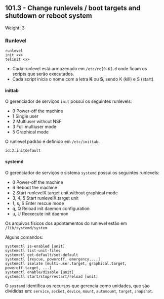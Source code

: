 ## 101.3 - Change runlevels / boot targets and shutdown or reboot system
Weight: 3

### Runlevel

```
runlevel
init <x>
telinit <x>
```

* Cada runlevel está armazenado em `/etc/rc[0-6].d` onde ficam os scripts que serão executados.
* Cada script inicia o nome com a letra **K** ou **S**, sendo K (kill) e S (start).

#### inittab

O gerenciador de serviços `init` possui os seguintes runlevels:

*  0              Power-off the machine
*  1              Single user
*  2              Multiuser without NSF
*  3              Full multiuser mode
*  5              Graphical mode

O runlevel padrão é definido em `/etc/inittab`.

```
id:3:initdefault
```

#### systemd

O gerenciador de serviços e sistema `systemd` possui os seguintes runlevels:

*  0              Power-off the machine
*  6              Reboot the machine
*  2              Start runlevelX.target unit without graphical mode
*  3, 4, 5        Start runlevelX.target unit
*  1, s, S        Enter rescue mode
*  q, Q           Reload init daemon configuration
*  u, U           Reexecute init daemon

Os arquivos físicos dos apontamentos do runlevel estão em `/lib/systemd/system`

Alguns comandos:
```
systemctl is-enabled [unit]
systemctl list-unit-files
systemctl get-default/set-default
systemctl [rescue, poweroff, emergency,...]
systemctl isolate [multi-user.target, graphical.target, poweroff.target, ...]
systemctl enable/disable [unit]
systemctl start/stop/restart/reload [unit]
```

O `systemd` identifica os recursos que gerencia como unidades, que são divididas em: `service`, `socket`, `device`, `mount`, `automount`, `target`, `snapshot`.
